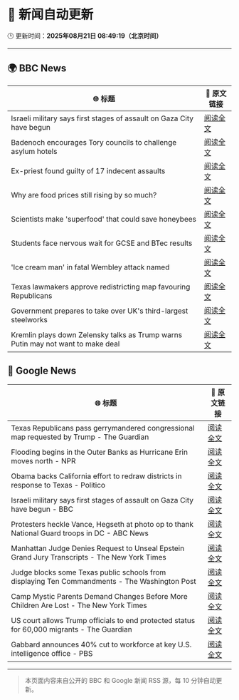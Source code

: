 # 🧠 新闻自动更新

🕒 更新时间：**2025年08月21日 08:49:19（北京时间）**

---

## 🌍 BBC News

| 🌐 标题 | 🔗 原文链接 |
|--------|-------------|
| Israeli military says first stages of assault on Gaza City have begun | [阅读全文](https://www.bbc.com/news/articles/clyr7l0z9edo?at_medium=RSS&at_campaign=rss) |
| Badenoch encourages Tory councils to challenge asylum hotels | [阅读全文](https://www.bbc.com/news/articles/cwy0j9n4qzwo?at_medium=RSS&at_campaign=rss) |
| Ex-priest found guilty of 17 indecent assaults | [阅读全文](https://www.bbc.com/news/articles/c20662dxl88o?at_medium=RSS&at_campaign=rss) |
| Why are food prices still rising by so much? | [阅读全文](https://www.bbc.com/news/articles/cyvn9z3y78lo?at_medium=RSS&at_campaign=rss) |
| Scientists make 'superfood' that could save honeybees | [阅读全文](https://www.bbc.com/news/articles/c776kynn771o?at_medium=RSS&at_campaign=rss) |
| Students face nervous wait for GCSE and BTec results | [阅读全文](https://www.bbc.com/news/articles/c4g64qedynlo?at_medium=RSS&at_campaign=rss) |
| 'Ice cream man' in fatal Wembley attack named | [阅读全文](https://www.bbc.com/news/articles/cx23g97vk9mo?at_medium=RSS&at_campaign=rss) |
| Texas lawmakers approve redistricting map favouring Republicans | [阅读全文](https://www.bbc.com/news/articles/cp8z4nj17dno?at_medium=RSS&at_campaign=rss) |
| Government prepares to take over UK's third-largest steelworks | [阅读全文](https://www.bbc.com/news/articles/cj0yd0829m4o?at_medium=RSS&at_campaign=rss) |
| Kremlin plays down Zelensky talks as Trump warns Putin may not want to make deal | [阅读全文](https://www.bbc.com/news/articles/cn92e52rpjxo?at_medium=RSS&at_campaign=rss) |

## 📰 Google News

| 🌐 标题 | 🔗 原文链接 |
|--------|-------------|
| Texas Republicans pass gerrymandered congressional map requested by Trump - The Guardian | [阅读全文](https://news.google.com/rss/articles/CBMijAFBVV95cUxOMkZVUG80LVFOMjlaRFRXSnJ0RVlLd3g5T0NSUk4zekJ4NEszTUh0elNCemFwOV9wcHpNVjZXUGFZTUxaUzBxeWM2TS1pV054NGduRHVid3ZXOXJ5Sk1QWHJZanFXRkMydEljWHpVMlRRcTQtREwtcXZSMk8yN2VaR2ZjOEs4ZUItTkROUQ?oc=5) |
| Flooding begins in the Outer Banks as Hurricane Erin moves north - NPR | [阅读全文](https://news.google.com/rss/articles/CBMimwFBVV95cUxOTHR1NlktOXVBUzhLNGhUelh1TTl1MWZqSjNvOERRQlFHNHRCUjY0bVRiN3dESzJMckt3NnV6OVdOWE83VjQyYjQzRVVERnFaeVFFVjBmc0R6VUJ5eHlTMDBiX2hBaGZ1ZjVCMHRDOHBadi0tZ3dYNHhHdjRfUkRWTkkyLVM4SFMxTi11Y1k4bEh6UVBzaFFYajBZTQ?oc=5) |
| Obama backs California effort to redraw districts in response to Texas - Politico | [阅读全文](https://news.google.com/rss/articles/CBMivAFBVV95cUxOU2RWeE5RM3hpb2VOalhWU002VEdtS3hPWjdHdjZqbFdId1k5RFFBMFE1V3VKRm9Mb290VTFOQVJOSFF3aEx3aTRRZlJFWGxUbkdrWXAwNkhrS3ByRmhsWEp6endTUV9sNTVuOFJCMllZaUpjVVBhM0ZZMEh0aG9JZEJabXdkWnRwT1BoeGxpaEMwWlRteFEwRHpFY0pfdWg2TEpKQmZjcW5WaXEwZHVqaDlQbmpZbVAtZVB5YQ?oc=5) |
| Israeli military says first stages of assault on Gaza City have begun - BBC | [阅读全文](https://news.google.com/rss/articles/CBMiWkFVX3lxTE95UU1Gc3hYX0JVSFhFV2RoblQ4SXFuUVhEb2c4TXI2dmlZbkxzMHd0U25HZmY1RkxMeFF3REVqS2lKdEdhck1iZm1hWm40MlpBdlJtM2VRWUJNUQ?oc=5) |
| Protesters heckle Vance, Hegseth at photo op to thank National Guard troops in DC - ABC News | [阅读全文](https://news.google.com/rss/articles/CBMiowFBVV95cUxPRk5OSjF0UWUtNFRnRl8tNFR4eVJUUEtTbzFJb1BCU0xDZnZzUHVXcEdJbmZ3ODVoTGE1SU9NNm9VRnVlT2sybDE2RGlZN3hKb1g1R3J0UG5PSHdJbnV4Rkt2RlBDTlNHdkRWUnd6aHJnY1NidmI5b0R2bGU3Wm9IRVVqQkdkWjA4dGJrbXNLamJsb1dnQWdQZjFzYnZzSWVjTVYw0gGoAUFVX3lxTFB4RWViMlltaE9wQmp2cFFybVM0VVJVV0FrUXBSVXVTVlN6eHRBQ21Cb3FQY2VPLW83cU81cVRxZXRmLWVId09nOHQzQ2ZuNEdZZVdwTVhwbUlRcHFScDF3ZlZaS2IteXVsVlhDWEhMMzZlRGVQdE1scE1BTGdWY1doR1puSTlTZ0tVSWc0WkVoNGxNeFVzSjJkNHMyeU1LNTlyd21XQUNyYw?oc=5) |
| Manhattan Judge Denies Request to Unseal Epstein Grand Jury Transcripts - The New York Times | [阅读全文](https://news.google.com/rss/articles/CBMijwFBVV95cUxPU2dBUl9vRmxKRjlFaElJN0ttYXJRZ25udmhWV1N1X01TU0pCYlBibFEzdDFVbm16T3UtaU5RNk9heDZUX09xaWZaNS1sLUZha3JSczBrcUVQaDc2VVh2M2tCRFplZlhQeW9UQ05tak15OU00WFlaNHN1a211N0pRUTdicE9DVjdoODRRV3NTWQ?oc=5) |
| Judge blocks some Texas public schools from displaying Ten Commandments - The Washington Post | [阅读全文](https://news.google.com/rss/articles/CBMilgFBVV95cUxQTVJfNWdUbW9yMEh6Q1JXbU1WNFBJa2dYSkRlelhWbm5UdFNiVXdSN09BLVRXSEtwSGVoem9EYjdNWHlIT3EtbmIwMGFsSmNKLUZGVnBuajVRenZ2dkxuRjU0SmVoQ3FRSk1tcG1uZTQ0UFBWaktTLU50ZnZyWmQtUDBlLXJUb1JaeGJMNWpKT1J0RjNrT0E?oc=5) |
| Camp Mystic Parents Demand Changes Before More Children Are Lost - The New York Times | [阅读全文](https://news.google.com/rss/articles/CBMie0FVX3lxTE1qdDdHdjEwX25kTDNtTEVudnM4ZnpxaWp6X2NvVl9lamJyR1liYXlMOTZsNG9jNFJaUm1iNUxsRmQ1VVNENDJBa1NvZGZZZ0dSRHFDUTJCNTBYZWpzblQyWGRUaXZabVJZQWNmV0NIS0hCamh3ZTBkektlUQ?oc=5) |
| US court allows Trump officials to end protected status for 60,000 migrants - The Guardian | [阅读全文](https://news.google.com/rss/articles/CBMimgFBVV95cUxPUUw1clFXRDlTbl9YNkptU0lJdEZGWjl1X0VwakZLV2xBXzRCNlFnTmZkNUlSYzNubWYwaWZsTk1QRlFZNm9iVnV4ZFF2RGNZc09waHN6UHpmY3Y0UVpGRXZfc2JUYjR2Q0dlMERLcHdUNG9ZTTZPUzFBM2VkWllWcTk1QjRrLU1LTTZVa0NQSmEzRG5tb2QwQm1B?oc=5) |
| Gabbard announces 40% cut to workforce at key U.S. intelligence office - PBS | [阅读全文](https://news.google.com/rss/articles/CBMiqgFBVV95cUxNZXR5ekRCX3RTbDRGWTFLY3ZWb2htZXV3MkluUDZTTTZsSkJNbDY4RjJ4c1lBM3ZPRVgzVk1vazhFMGpVQWJxdEFvYkRQVFR0bXNUOHN0V0t4NGhZb0g4TDYySHpORUZGUmhNdkZUcFA0OHdBWFNqVXBsQ09ZVHJhNWZwVS1kem5LZFFRRUZhWklsemhpUUR2ZmtmX0JEYzlBdk9aMFhTcEdrZ9IBrwFBVV95cUxPd2R5ZGZIdExLR3ROWFhiUGo3UUNnNWhnUmVwTTFqZ081MzhCR3JsWVhub3NDZnNCaFVTb19TWUFBM2NQQ0pyVUF1MTYzVnZCTkl2WGVYOXBlN3BIZzQ4cnpsUFRmWUlCSVJXcUJSdEZiQjNXVU90V1YxbFU1bUQ2NzBROFduTUprVWY2cDhKWTVkVzdoVzBMeVhwVnh3dEg4U0hhWGlld2RjbGJKU2pj?oc=5) |

---
> 本页面内容来自公开的 BBC 和 Google 新闻 RSS 源，每 10 分钟自动更新。